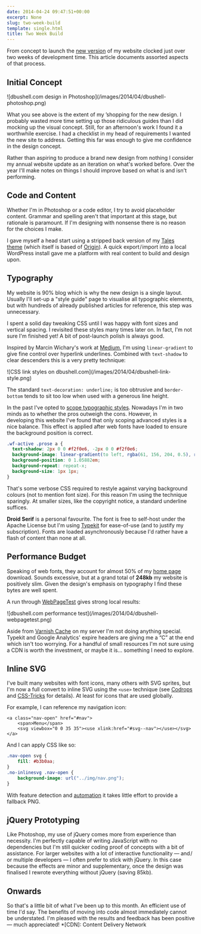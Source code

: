 ```yaml
---
date: 2014-04-24 09:47:51+00:00
excerpt: None
slug: two-week-build
template: single.html
title: Two Week Build
---
```


From concept to launch the [new version](/2014/04/21/spring-refresh/) of my website clocked just over two weeks of development time. This article documents assorted aspects of that process.


## Initial Concept



<p class="b-post__image">![dbushell.com design in Photoshop](/images/2014/04/dbushell-photoshop.png)</p>

What you see above is the extent of my ’shopping for the new design. I probably wasted more time setting up those ridiculous guides than I did mocking up the visual concept. Still, for an afternoon's work I found it a worthwhile exercise. I had a checklist in my head of requirements I wanted the new site to address. Getting this far was enough to give me confidence in the design concept.

Rather than aspiring to produce a brand new design from nothing I consider my annual website update as an iteration on what's worked before. Over the year I'll make notes on things I should improve based on what is and isn't performing.


## Code and Content


Whether I'm in Photoshop or a code editor, I try to avoid placeholder content. Grammar and spelling aren't that important at this stage, but rationale is paramount. If I'm designing with nonsense there is no reason for the choices I make.

I gave myself a head start using a stripped back version of my [Tales theme](/2014/02/17/introducing-tales/) (which itself is based of [Origin](/2013/04/30/origin/)). A quick export / import into a local WordPress install gave me a platform with real content to build and design upon.


## Typography


My website is 90% blog which is why the new design is a single layout. Usually I'll set-up a "style guide" page to visualise all typographic elements, but with hundreds of already published articles for reference, this step was unnecessary.

I spent a solid day tweaking CSS until I was happy with font sizes and vertical spacing. I revisited these styles many times later on. In fact, I'm not sure I'm finished yet! A bit of post-launch polish is always good.

Inspired by Marcin Wichary's work at [Medium](https://medium.com/p/7c03a9274f9), I'm using `linear-gradient` to give fine control over hyperlink underlines. Combined with `text-shadow` to clear descenders this is a very pretty technique:

<p class="b-post__image">![CSS link styles on dbushell.com](/images/2014/04/dbushell-link-style.png)</p>

The standard `text-decoration: underline;` is too obtrusive and `border-bottom` tends to sit too low when used with a generous line height.

In the past I've opted to [scope typographic styles](/2012/04/18/scoping-typography-css/). Nowadays I'm in two minds as to whether the pros outweigh the cons. However, in developing this website I've found that only scoping advanced styles is a nice balance. This effect is applied after web fonts have loaded to ensure the background position is correct.

````css
.wf-active .prose a {
  text-shadow: 2px 0 0 #f2f0e6, -2px 0 0 #f2f0e6;
  background-image: linear-gradient(to left, rgba(61, 156, 204, 0.5), rgba(61, 156, 204, 0.5));
  background-position: 0 1.05882em;
  background-repeat: repeat-x;
  background-size: 1px 1px;
}
````

That's some verbose CSS required to restyle against varying background colours (not to mention font size). For this reason I'm using the technique sparingly. At smaller sizes, like the copyright notice, a standard underline suffices.

**Droid Serif** is a personal favourite. The font is free to self-host under the Apache License but I'm using [Typekit](https://typekit.com/) for ease-of-use (and to justify my subscription). Fonts are loaded asynchronously because I'd rather have a flash of content than none at all.


## Performance Budget


Speaking of web fonts, they account for almost 50% of my [home page](https://dbushell.com/) download. Sounds excessive, but at a grand total of **248kb** my website is positively slim. Given the design's emphasis on typography I find these bytes are well spent.

A run through [WebPageTest](http://www.webpagetest.org/result/140422_NR_MTQ/) gives strong local results:

<p class="b-post__image">![dbushell.com performance test](/images/2014/04/dbushell-webpagetest.png)</p>

Aside from [Varnish Cache](/2013/02/15/performance-varnish-cache-wordpress/) on my server I'm not doing anything special. Typekit and Google Analytics' expire headers are giving me a “C” at the end which isn't too worrying. For a handful of small resources I'm not sure using a CDN is worth the investment, or maybe it is… something I need to explore.


## Inline SVG


I've built many websites with font icons, many others with SVG sprites, but I'm now a full convert to inline SVG using the `<use>` technique (see [Codrops](http://tympanus.net/codrops/2013/11/27/svg-icons-ftw/) and [CSS-Tricks](http://css-tricks.com/svg-sprites-use-better-icon-fonts/) for details). At least for icons that are used globally.

For example, I can reference my navigation icon:

````markup
<a class="nav-open" href="#nav">
    <span>Menu</span>
    <svg viewbox="0 0 35 35"><use xlink:href="#svg--nav"></use></svg>
</a>
````

And I can apply CSS like so:

````css
.nav-open svg {
    fill: #b3b0aa;
}
.no-inlinesvg .nav-open {
    background-image: url("../img/nav.png");
}

````

With feature detection and [automation](/2013/06/10/updates-to-origin/) it takes little effort to provide a fallback PNG.


## jQuery Prototyping


Like Photoshop, my use of jQuery comes more from experience than necessity. I'm perfectly capable of writing JavaScript with no dependencies but I'm still quicker coding proof of concepts with a bit of assistance. For larger websites with a lot of interactive functionality — and / or multiple developers — I often prefer to stick with jQuery. In this case because the effects are minor and supplementary, once the design was finalised I rewrote everything without jQuery (saving 85kb).


## Onwards


So that's a little bit of what I've been up to this month. An efficient use of time I'd say. The benefits of moving into code almost immediately cannot be understated. I'm pleased with the results and feedback has been positive — much appreciated!
  *[CDN]: Content Delivery Network
